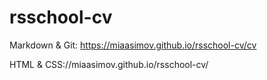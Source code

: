 # rsschool-cv

Markdown & Git: https://miaasimov.github.io/rsschool-cv/cv

HTML & CSS://miaasimov.github.io/rsschool-cv/

